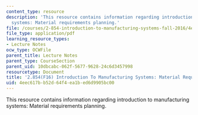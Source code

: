 ```yaml
---
content_type: resource
description: 'This resource contains information regarding introduction to manufacturing
  systems: Material requirements planning.'
file: /courses/2-854-introduction-to-manufacturing-systems-fall-2016/4eec617bb52d64f4ea1bed6d9905bc00_MIT2_854F16_MatrialRequire.pdf
file_type: application/pdf
learning_resource_types:
- Lecture Notes
ocw_type: OCWFile
parent_title: Lecture Notes
parent_type: CourseSection
parent_uid: 10dbcabc-062f-5677-9628-24c6d3457998
resourcetype: Document
title: '2.854(F16) Introduction To Manufacturing Systems: Material Requirements Planning'
uid: 4eec617b-b52d-64f4-ea1b-ed6d9905bc00
---
```

This resource contains information regarding introduction to manufacturing systems: Material requirements planning.

